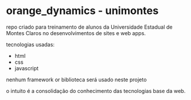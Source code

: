 # orange_dynamics - unimontes

repo criado para treinamento de alunos da Universidade Estadual de Montes Claros no desenvolvimentos de sites e web apps.

tecnologias usadas: 
- html
- css
- javascript

nenhum framework or biblioteca será usado neste projeto

o intuito é a consolidação do conhecimento das tecnologias base da web.
